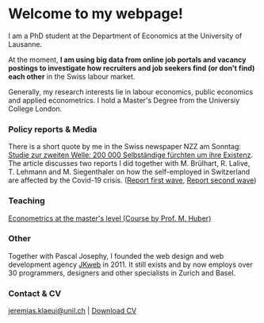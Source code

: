 # Welcome to my webpage!

I am a PhD student at the Department of Economics at the University of Lausanne. 

At the moment, **I am using big data from online job portals and vacancy postings to investigate how recruiters and job seekers find (or don't find) each other** in the Swiss labour market.

Generally, my research interests lie in labour economics, public economics and applied econometrics. I hold a Master's Degree from the Universiy College London. 

### Policy reports & Media

There is a short quote by me in the Swiss newspaper NZZ am Sonntag: [Studie zur zweiten Welle: 200 000 Selbständige fürchten um ihre Existenz](https://nzzas.nzz.ch/wirtschaft/zweite-welle-viele-selbstaendige-fuerchten-um-ihre-existenz-ld.1589295). The article discusses two reports I did together with M. Brülhart, R. Lalive, T. Lehmann and M. Siegenthaler on how the self-employed in Switzerland are affected by the Covid-19 crisis. ([Report first wave](https://e4s.center/document/second-wave-swiss-self-employed-dealing-with-the-covid-19-confinement/),  [Report second wave](https://docs.google.com/viewer?a=v&pid=sites&srcid=ZGVmYXVsdGRvbWFpbnxzaWVnZW50aGFsZXJtaWNoYWVsfGd4OjNkOTIxNDdmODBkZGVhMmI))

### Teaching

[Econometrics at the master's level (Course by Prof. M. Huber)](https://hecnet.unil.ch/hec/syllabus/descriptif/2551?dyn_lang=en)

### Other

Together with Pascal Josephy, I founded the web design and web development agency [JKweb](https://jkweb.ch/) in 2011. It still exists and by now employs over 30 programmers, designers and other specialists in Zurich and Basel.

### Contact & CV
<jeremias.klaeui@unil.ch> | [Download CV](cv_klaeui.pdf)
